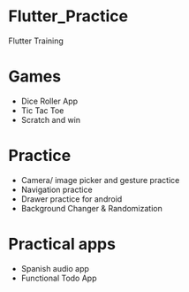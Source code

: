 # Flutter_Practice
Flutter Training

# Games
- Dice Roller App
- Tic Tac Toe
- Scratch and win

# Practice
- Camera/ image picker and gesture practice
- Navigation practice
- Drawer practice for android
- Background Changer & Randomization

# Practical apps
- Spanish audio app
- Functional Todo App
